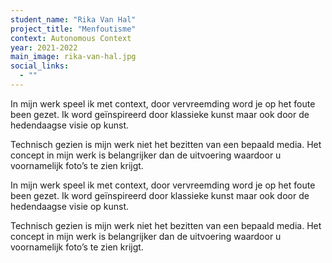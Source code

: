 ```yaml
---
student_name: "Rika Van Hal"
project_title: "Menfoutisme"
context: Autonomous Context
year: 2021-2022
main_image: rika-van-hal.jpg
social_links:
  - ""
---
```

In mijn werk speel ik met context, door vervreemding word je op het foute been gezet. Ik word geïnspireerd door klassieke kunst maar ook door de hedendaagse visie op kunst. 

Technisch gezien is mijn werk niet het bezitten van een bepaald media. Het concept in mijn werk is belangrijker dan de uitvoering waardoor u voornamelijk foto’s te zien krijgt. 

In mijn werk speel ik met context, door vervreemding word je op het foute been gezet. Ik word geïnspireerd door klassieke kunst maar ook door de hedendaagse visie op kunst. 

Technisch gezien is mijn werk niet het bezitten van een bepaald media. Het concept in mijn werk is belangrijker dan de uitvoering waardoor u voornamelijk foto’s te zien krijgt. 